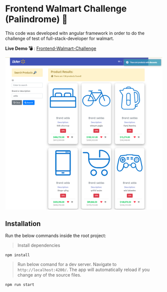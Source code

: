 # Frontend Walmart Challenge (Palindrome) 🔎

This code was developed witn angular framework in order to do the challenge of test of full-stack-developer for walmart.

**Live Demo 💣** : [Frontend-Walmart-Challenge](https://)

![Page](/src/assets/img/2022-02-16_14-48.png)

## Installation

Run the below commands inside the root project:

> Install dependencies 

```console
npm install
```

> Run below comand for a dev server. Navigate to `http://localhost:4200/`. The app will automatically reload if you change any of the source files.

```console
npm run start
```



